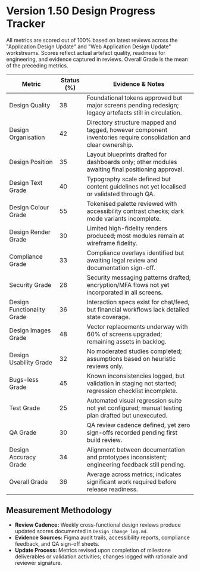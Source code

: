 # Version 1.50 Design Progress Tracker
All metrics are scored out of 100% based on latest reviews across the "Application Design Update" and "Web Application Design Update" workstreams. Scores reflect actual artefact quality, readiness for engineering, and evidence captured in reviews. Overall Grade is the mean of the preceding metrics.

| Metric | Status (%) | Evidence & Notes |
| --- | --- | --- |
| Design Quality | 38 | Foundational tokens approved but major screens pending redesign; legacy artefacts still in circulation.
| Design Organisation | 42 | Directory structure mapped and tagged, however component inventories require consolidation and clear ownership.
| Design Position | 35 | Layout blueprints drafted for dashboards only; other modules awaiting final positioning approval.
| Design Text Grade | 40 | Typography scale defined but content guidelines not yet localised or validated through QA.
| Design Colour Grade | 55 | Tokenised palette reviewed with accessibility contrast checks; dark mode variants incomplete.
| Design Render Grade | 30 | Limited high-fidelity renders produced; most modules remain at wireframe fidelity.
| Compliance Grade | 33 | Compliance overlays identified but awaiting legal review and documentation sign-off.
| Security Grade | 28 | Security messaging patterns drafted; encryption/MFA flows not yet incorporated in all screens.
| Design Functionality Grade | 36 | Interaction specs exist for chat/feed, but financial workflows lack detailed state coverage.
| Design Images Grade | 48 | Vector replacements underway with 60% of screens upgraded; remaining assets in backlog.
| Design Usability Grade | 32 | No moderated studies completed; assumptions based on heuristic reviews only.
| Bugs-less Grade | 45 | Known inconsistencies logged, but validation in staging not started; regression checklist incomplete.
| Test Grade | 25 | Automated visual regression suite not yet configured; manual testing plan drafted but unexecuted.
| QA Grade | 30 | QA review cadence defined, yet zero sign-offs recorded pending first build review.
| Design Accuracy Grade | 34 | Alignment between documentation and prototypes inconsistent; engineering feedback still pending.
| Overall Grade | 36 | Average across metrics; indicates significant work required before release readiness.

## Measurement Methodology
- **Review Cadence:** Weekly cross-functional design reviews produce updated scores documented in `Design_Change_log.md`.
- **Evidence Sources:** Figma audit trails, accessibility reports, compliance feedback, and QA sign-off sheets.
- **Update Process:** Metrics revised upon completion of milestone deliverables or validation activities; changes logged with rationale and reviewer signature.
